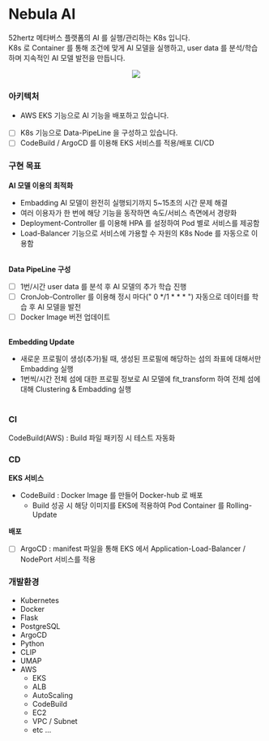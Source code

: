 Nebula AI
=============
52hertz 메타버스 플랫폼의 AI 를 실행/관리하는 K8s 입니다.<br>
K8s 로 Container 를 통해 조건에 맞게 AI 모델을 실행하고, user data 를 분석/학습하며 지속적인 AI 모델 발전을 만듭니다.<br>

<p align="center"><img src="https://user-images.githubusercontent.com/86669008/209777782-1f828229-a17e-4a9d-b580-46681d45c71c.jpg"/></p>

### 아키텍처
- AWS EKS 기능으로 AI 기능을 배포하고 있습니다.
- [ ] K8s 기능으로 Data-PipeLine 을 구성하고 있습니다.
- [ ] CodeBuild / ArgoCD 를 이용해 EKS 서비스를 적용/배포 CI/CD

### 구현 목표
<b>AI 모델 이용의 최적화</b><br>
- Embadding AI 모델이 완전히 실행되기까지 5~15초의 시간 문제 해결
- 여러 이용자가 한 번에 해당 기능을 동작하면 속도/서비스 측면에서 경량화
- Deployment-Controller 를 이용해 HPA 를 설정하여 Pod 별로 서비스를 제공함
- Load-Balancer 기능으로 서비스에 가용할 수 자원의 K8s Node 를 자동으로 이용함
<br><br>

<b>Data PipeLine 구성</b>
- [ ] 1번/시간 user data 를 분석 후 AI 모델의 추가 학습 진행
- [ ] CronJob-Controller 를 이용해 정시 마다(" 0 */1 * * * ") 자동으로 데이터를 학습 후 AI 모델을 발전
- [ ] Docker Image 버전 업데이트
<br><br>

<b>Embedding Update</b><br>
- 새로운 프로필이 생성(추가)될 때, 생성된 프로필에 해당하는 섬의 좌표에 대해서만 Embadding 실행
- 1번씩/시간 전체 섬에 대한 프로필 정보로 AI 모델에 fit_transform 하여 전체 섬에 대해 Clustering & Embadding 실행
<br><br>

### CI
CodeBuild(AWS) : Build 파일 패키징 시 테스트 자동화<br>

### CD
<b>EKS 서비스</b> <br>
- CodeBuild : Docker Image 를 만들어 Docker-hub 로 배포<br>
  - Build 성공 시 해당 이미지를 EKS에 적용하여 Pod Container 를 Rolling-Update<br>

<b>배포</b> <br>
- [ ] ArgoCD : manifest 파일을 통해 EKS 에서 Application-Load-Balancer / NodePort 서비스를 적용

### 개발환경
- Kubernetes
- Docker
- Flask
- PostgreSQL
- ArgoCD
- Python
- CLIP
- UMAP
- AWS
  - EKS
  - ALB
  - AutoScaling
  - CodeBuild
  - EC2
  - VPC / Subnet
  - etc ...
